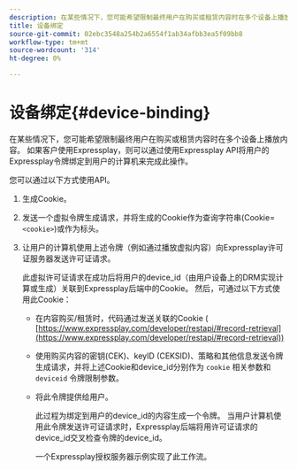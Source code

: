 ```yaml
---
description: 在某些情况下，您可能希望限制最终用户在购买或租赁内容时在多个设备上播放内容。 如果客户使用Expressplay，则可以通过使用Expressplay API将用户的Expressplay令牌绑定到用户的计算机来完成此操作。
title: 设备绑定
source-git-commit: 02ebc3548a254b2a6554f1ab34afbb3ea5f09bb8
workflow-type: tm+mt
source-wordcount: '314'
ht-degree: 0%

---
```


# 设备绑定{#device-binding}

在某些情况下，您可能希望限制最终用户在购买或租赁内容时在多个设备上播放内容。 如果客户使用Expressplay，则可以通过使用Expressplay API将用户的Expressplay令牌绑定到用户的计算机来完成此操作。

您可以通过以下方式使用API。

1. 生成Cookie。
1. 发送一个虚拟令牌生成请求，并将生成的Cookie作为查询字符串(Cookie=`<cookie>`)或作为标头。
1. 让用户的计算机使用上述令牌（例如通过播放虚拟内容）向Expressplay许可证服务器发送许可证请求。

   此虚拟许可证请求在成功后将用户的device_id（由用户设备上的DRM实现计算或生成）关联到Expressplay后端中的Cookie。 然后，可通过以下方式使用此Cookie：

   * 在内容购买/租赁时，代码通过发送关联的Cookie ( [https://www.expressplay.com/developer/restapi/#record-retrieval](https://www.expressplay.com/developer/restapi/#record-retrieval))
   * 使用购买内容的密钥(CEK)、keyID (CEKSID)、策略和其他信息发送令牌生成请求，并将上述Cookie和device_id分别作为 `cookie` 相关参数和 `deviceid` 令牌限制参数。

   * 将此令牌提供给用户。

     此过程为绑定到用户的device_id的内容生成一个令牌。 当用户计算机使用此令牌发送许可证请求时，Expressplay后端将用许可证请求的device_id交叉检查令牌的device_id。

     一个Expressplay授权服务器示例实现了此工作流。
